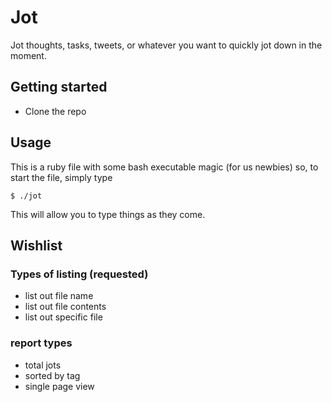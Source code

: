 # Jot
Jot thoughts, tasks, tweets, or whatever you want to quickly jot down in the moment.  

## Getting started

- Clone the repo

## Usage
This is a ruby file with some bash executable magic (for us newbies)
so, to start the file, simply type

    $ ./jot

This will allow you to type things as they come.

## Wishlist

### Types of listing (requested)
- list out file name
- list out file contents
- list out specific file

### report types
- total jots
- sorted by tag
- single page view
